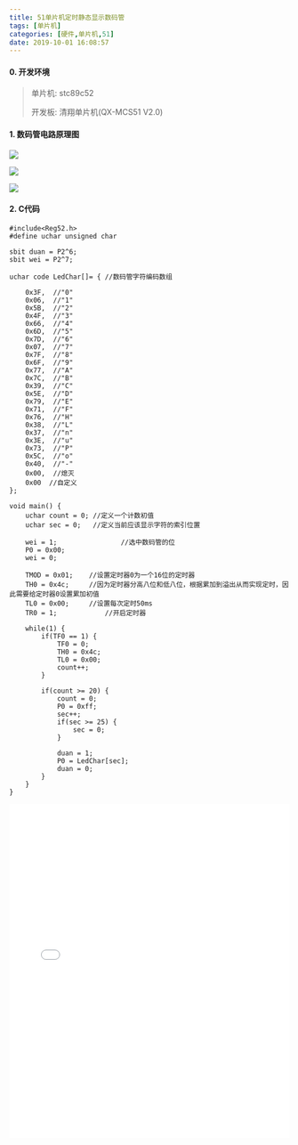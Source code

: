 ```yaml
---
title: 51单片机定时静态显示数码管
tags: [单片机]
categories: [硬件,单片机,51]
date: 2019-10-01 16:08:57
---
```


#### 0. 开发环境

> 单片机: stc89c52
>
> 开发板: 清翔单片机(QX-MCS51 V2.0)


#### 1. 数码管电路原理图

![](https://i.loli.net/2019/10/29/Qr1mnbWVgzjYhd3.png)


![](https://i.loli.net/2019/10/29/z9ri8cJxKDM2gsP.png)


![](https://i.loli.net/2019/10/29/VTJ52ql9e8obIKd.png)


#### 2. C代码

    #include<Reg52.h>
    #define uchar unsigned char
    
    sbit duan = P2^6;
    sbit wei = P2^7;
    
    uchar code LedChar[]= { //数码管字符编码数组
    
        0x3F,  //"0"
        0x06,  //"1"
        0x5B,  //"2"
        0x4F,  //"3"
        0x66,  //"4"
        0x6D,  //"5"
        0x7D,  //"6"
        0x07,  //"7"
        0x7F,  //"8"
        0x6F,  //"9"
        0x77,  //"A"
        0x7C,  //"B"
        0x39,  //"C"
        0x5E,  //"D"
        0x79,  //"E"
        0x71,  //"F"
        0x76,  //"H"
        0x38,  //"L"
        0x37,  //"n"
        0x3E,  //"u"
        0x73,  //"P"
        0x5C,  //"o"
        0x40,  //"-"
        0x00,  //熄灭
        0x00  //自定义
    };
    
    void main() {
        uchar count = 0; //定义一个计数初值
        uchar sec = 0;   //定义当前应该显示字符的索引位置
    
        wei = 1;				//选中数码管的位
        P0 = 0x00;
        wei = 0;
    
        TMOD = 0x01;	//设置定时器0为一个16位的定时器
        TH0 = 0x4c;		//因为定时器分高八位和低八位，根据累加到溢出从而实现定时，因此需要给定时器0设置累加初值
        TL0 = 0x00;		//设置每次定时50ms
        TR0 = 1;			//开启定时器
    
        while(1) {
            if(TF0 == 1) {
                TF0 = 0;
                TH0 = 0x4c;
                TL0 = 0x00;
                count++;
            }
    
            if(count >= 20) {
                count = 0;
                P0 = 0xff;
                sec++;
                if(sec >= 25) {
                    sec = 0;
                }
    
                duan = 1;
                P0 = LedChar[sec];
                duan = 0;
            }
        }
    }
    


<iframe src="//player.bilibili.com/player.html?aid=69633708&cid=120678735&page=1" 
 width=100% 
  height=600 
  scrolling="no" 
  border="0" 
  frameborder="no" 
  framespacing="0"
   allowfullscreen="true">
    </iframe> 
